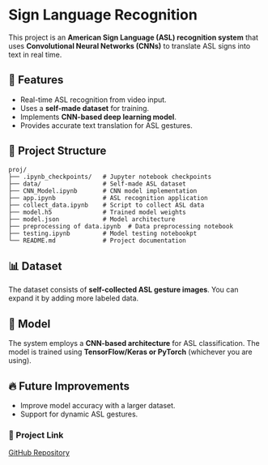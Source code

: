 # Sign Language Recognition

This project is an **American Sign Language (ASL) recognition system** that uses **Convolutional Neural Networks (CNNs)** to translate ASL signs into text in real time.

## 📌 Features
- Real-time ASL recognition from video input.
- Uses a **self-made dataset** for training.
- Implements **CNN-based deep learning model**.
- Provides accurate text translation for ASL gestures.

## 📂 Project Structure
```
proj/
├── .ipynb_checkpoints/   # Jupyter notebook checkpoints
├── data/                 # Self-made ASL dataset
├── CNN_Model.ipynb       # CNN model implementation
├── app.ipynb             # ASL recognition application
├── collect_data.ipynb    # Script to collect ASL data
├── model.h5              # Trained model weights
├── model.json            # Model architecture
├── preprocessing of data.ipynb  # Data preprocessing notebook
├── testing.ipynb         # Model testing notebookpt
└── README.md             # Project documentation
```

## 📊 Dataset
The dataset consists of **self-collected ASL gesture images**. You can expand it by adding more labeled data.

## 🧠 Model
The system employs a **CNN-based architecture** for ASL classification. The model is trained using **TensorFlow/Keras or PyTorch** (whichever you are using).

## 🔥 Future Improvements
- Improve model accuracy with a larger dataset.
- Support for dynamic ASL gestures.

### 🔗 Project Link
[GitHub Repository](https://github.com/viniskykumar/Sign_Language_Recognition)
